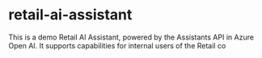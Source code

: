 # retail-ai-assistant
This is a demo Retail AI Assistant, powered by the Assistants API in Azure Open AI. It supports capabilities for internal users of the Retail co
